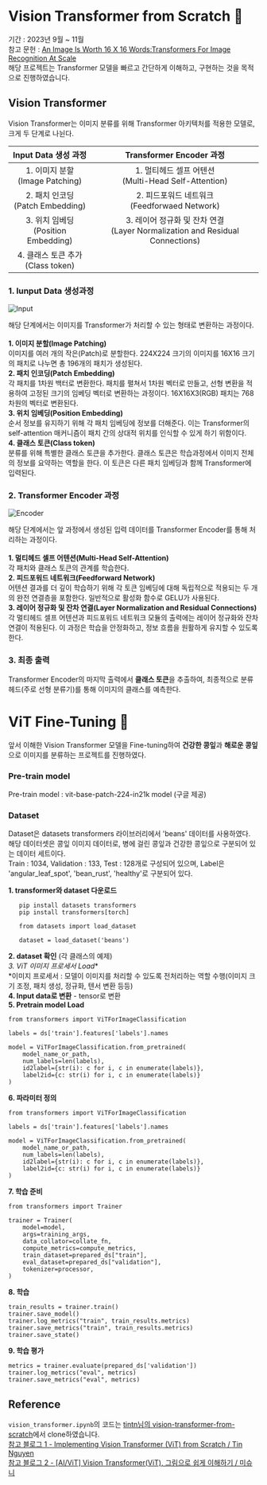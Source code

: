 # Vision Transformer from Scratch 👶
기간 : 2023년 9월 ~ 11월 <br>
참고 문헌 : [An Image Is Worth 16 X 16 Words:Transformers For Image Recognition At Scale](https://arxiv.org/abs/2010.11929) <br>
해당 프로젝트는 Transformer 모델을 빠르고 간단하게 이해하고, 구현하는 것을 목적으로 진행하였습니다. <Br>

## Vision Transformer
Vision Transformer는 이미지 분류를 위해 Transformer 아키텍처를 적용한 모델로, 크게 두 단계로 나뉜다. <br>

| Input Data 생성 과정 | Transformer Encoder 과정 | 
|:---:|:---:|
|1. 이미지 분할<Br>(Image Patching) | 1. 멀티헤드 셀프 어텐션<br>(Multi-Head Self-Attention) |
|2. 패치 인코딩<br>(Patch Embedding) | 2. 피드포워드 네트워크<br>(Feedforwaed Network) |
|3. 위치 임베딩<br>(Position Embedding) | 3. 레이어 정규화 및 잔차 연결<br>(Layer Normalization and Residual Connections) |
|4. 클래스 토큰 추가<Br>(Class token) | |



### 1. Iunput Data 생성과정

![Input](https://github.com/kingodjerry/vision_transformer/assets/143167244/d345a51c-e3a9-4ee8-a3be-4608e672a24b)

해당 단계에서는 이미지를 Transformer가 처리할 수 있는 형태로 변환하는 과정이다. <br>
<br> 
**1. 이미지 분할(Image Patching)** <br>
이미지를 여러 개의 작은(Patch)로 분할한다. 224X224 크기의 이미지를 16X16 크기의 패치로 나누면 총 196개의 패치가 생성된다. <br>
**2. 패치 인코딩(Patch Embedding)** <br> 
각 패치를 1차원 백터로 변환한다. 패치를 펼쳐서 1차원 벡터로 만들고, 선형 변환을 적용하여 고정된 크기의 임베딩 벡터로 변환하는 과정이다. 16X16X3(RGB) 패치는 768차원의 벡터로 변환된다. <br>
**3. 위치 임베딩(Position Embedding)** <br> 
순서 정보를 유지하기 위해 각 패치 임베딩에 정보를 더해준다. 이는 Transformer의 self-attention 매커니즘이 패치 간의 상대적 위치를 인식할 수 있게 하기 위함이다. <br>
**4. 클래스 토큰(Class token)** <br> 
분류를 위해 특별한 클래스 토큰을 추가한다. 클래스 토큰은 학습과정에서 이미지 전체의 정보를 요약하는 역할을 한다. 이 토큰은 다른 패치 임베딩과 함께 Transformer에 입력된다. <br> 

### 2. Transformer Encoder 과정

![Encoder](https://github.com/kingodjerry/vision_transformer/assets/143167244/86bb3dae-5d37-4750-9bc5-735b10e7ff8f)

해당 단계에서는 앞 과정에서 생성된 입력 데이터를 Transformer Encoder를 통해 처리하는 과정이다. <br>
<br>
**1. 멀티헤드 셀프 어텐션(Multi-Head Self-Attention)** <br>
각 패치와 클래스 토큰의 관계를 학습한다. <br>
**2. 피드포워드 네트워크(Feedforward Network)** <br> 
어텐션 결과를 더 깊이 학습하기 위해 각 토큰 임베딩에 대해 독립적으로 적용되는 두 개의 완전 연결층을 포함한다. 일반적으로 활성화 함수로 GELU가 사용된다.  <br>
**3. 레이어 정규화 및 잔차 연결(Layer Normalization and Residual Connections)** <br> 
각 멀티헤드 셀프 어텐션과 피드포워드 네트워크 모듈의 출력에는 레이어 정규화와 잔차 연결이 적용된다. 이 과정은 학습을 안정화하고, 정보 흐름을 원활하게 유지할 수 있도록 한다. <br>

### 3. 최종 출력
Transformer Encoder의 마지막 출력에서 **클래스 토큰**을 추출하여, 최종적으로 분류 헤드(주로 선형 분류기)를 통해 이미지의 클래스를 예측한다. <br>


# ViT Fine-Tuning 🌾
앞서 이해한 Vision Transformer 모델을 Fine-tuning하여 **건강한 콩잎**과 **해로운 콩잎**으로 이미지를 분류하는 프로젝트를 진행하였다. 

### Pre-train model
Pre-train model : vit-base-patch-224-in21k model (구글 제공)

### Dataset
Dataset은 datasets transformers 라이브러리에서 'beans' 데이터를 사용하였다. <br>
해당 데이터셋은 콩잎 이미지 데이터로, 병에 걸린 콩잎과 건강한 콩잎으로 구분되어 있는 데이터 세트이다. <br>
Train : 1034, Validation : 133, Test : 128개로 구성되어 있으며, Label은 'angular_leaf_spot', 'bean_rust', 'healthy'로 구분되어 있다. <br> 

**1. transformer와 dataset 다운로드**
```
   pip install datasets transformers
   pip install transformers[torch]

   from datasets import load_dataset

   dataset = load_dataset('beans')
```
**2. dataset 확인** (각 클래스의 예제) <br>
**3. ViT 이미지 프로세서* Load** <br>
  *이미지 프로세서 : 모델이 이미지를 처리할 수 있도록 전처리하는 역할 수행(이미지 크기 조정, 패치 생성, 정규화, 텐서 변환 등등) <br>
**4. Input data로 변환** - tensor로 변환 <br>
**5. Pretrain model Load** <br>
```
from transformers import ViTForImageClassification

labels = ds['train'].features['labels'].names

model = ViTForImageClassification.from_pretrained(
    model_name_or_path,
    num_labels=len(labels),
    id2label={str(i): c for i, c in enumerate(labels)},
    label2id={c: str(i) for i, c in enumerate(labels)}
)
```
**6. 파라미터 정의**
```
from transformers import ViTForImageClassification

labels = ds['train'].features['labels'].names

model = ViTForImageClassification.from_pretrained(
    model_name_or_path,
    num_labels=len(labels),
    id2label={str(i): c for i, c in enumerate(labels)},
    label2id={c: str(i) for i, c in enumerate(labels)}
)
```
**7. 학습 준비**
```
from transformers import Trainer

trainer = Trainer(
    model=model,
    args=training_args,
    data_collator=collate_fn,
    compute_metrics=compute_metrics,
    train_dataset=prepared_ds["train"],
    eval_dataset=prepared_ds["validation"],
    tokenizer=processor,
)
```
**8. 학습**
```
train_results = trainer.train()
trainer.save_model()
trainer.log_metrics("train", train_results.metrics)
trainer.save_metrics("train", train_results.metrics)
trainer.save_state()
```
**9. 학습 평가**
```
metrics = trainer.evaluate(prepared_ds['validation'])
trainer.log_metrics("eval", metrics)
trainer.save_metrics("eval", metrics)
```
   

## Reference
```vision_transformer.ipynb```의 코드는 [tintn님의 vision-transformer-from-scratch](https://github.com/tintn/vision-transformer-from-scratch)에서 clone하였습니다. <br>
[참고 블로그 1 - Implementing Vision Transformer (ViT) from Scratch / Tin Nguyen ](https://towardsdatascience.com/implementing-vision-transformer-vit-from-scratch-3e192c6155f0) <br>
[참고 블로그 2 - [AI/ViT] Vision Transformer(ViT), 그림으로 쉽게 이해하기 / 미슈니 ](https://mishuni.tistory.com/137) <br>
